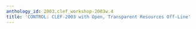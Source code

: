 ```yaml
---
anthology_id: 2003.clef_workshop-2003w.4
title: 'CONTROL: CLEF-2003 with Open, Transparent Resources Off-Line'
---
```

